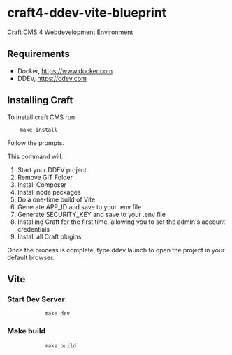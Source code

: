 # craft4-ddev-vite-blueprint

Craft CMS 4 Webdevelopment Environment

## Requirements

-   Docker, https://www.docker.com
-   DDEV, https://ddev.com

## Installing Craft

To install craft CMS run

        make install

Follow the prompts.

This command will:

1.  Start your DDEV project
2.  Remove GIT Folder
3.  Install Composer
4.  Install node packages
5.  Do a one-time build of Vite
6.  Generate APP_ID and save to your .env file
7.  Generate SECURITY_KEY and save to your .env file
8.  Installing Craft for the first time, allowing you to set the admin's account credentials
9.  Install all Craft plugins

Once the process is complete, type ddev launch to open the project in your default browser.

## Vite

### Start Dev Server

                make dev

### Make build

                make build
